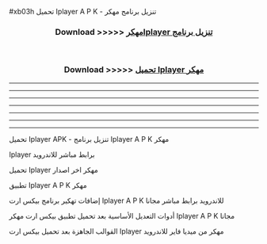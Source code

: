 #xb03h تحميل Iplayer  A P K - تنزيل برنامج مهكر



<div align="center">
<h3>Download >>>>> <a href="https://runaway1.web.app/?sq=Iplayer ">مهكرIplayer  تنزيل برنامج</a></h3><br>

<h3>Download >>>>> <a href="https://runaway1.web.app/?sq=Iplayer ">تحميل Iplayer  مهكر</a></h3>
</div>


----------------------------------------------------------

----------------------------------------------------------

----------------------------------------------------------

----------------------------------------------------------

----------------------------------------------------------

----------------------------------------------------------

----------------------------------------------------------

تحميل Iplayer  APK - تنزيل برنامج Iplayer  A P K مهكر

Iplayer  برابط مباشر للاندرويد

تحميل Iplayer  مهكر اخر اصدار

تطبيق Iplayer  A P K مهكر

إضافات تهكير برنامج بيكس ارت Iplayer  A P K للاندرويد برابط مباشر مجانا

أدوات التعديل الأساسية بعد تحميل تطبيق بيكس ارت مهكر Iplayer  A P K مجانا

القوالب الجاهزة بعد تحميل بيكس ارت Iplayer  مهكر من ميديا فاير للاندرويد


